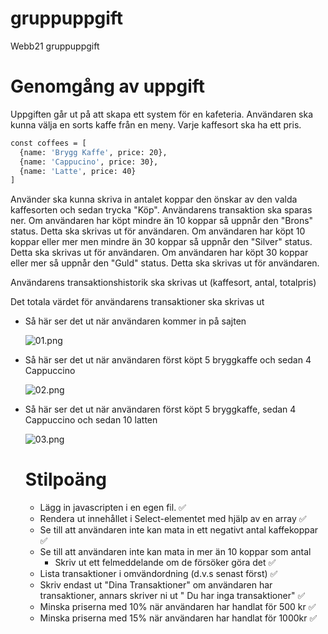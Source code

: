 # gruppuppgift


Webb21 gruppuppgift

# Genomgång av uppgift

Uppgiften går ut på att skapa ett system för en kafeteria.
Användaren ska kunna välja en sorts kaffe från en meny. Varje kaffesort ska ha ett pris.

```bash
const coffees = [
  {name: 'Brygg Kaffe', price: 20},
  {name: 'Cappucino', price: 30},
  {name: 'Latte', price: 40}
]
```

Använder ska kunna skriva in antalet koppar den önskar av den valda kaffesorten och sedan trycka "Köp".
Användarens transaktion ska sparas ner.
Om användaren har köpt mindre än 10 koppar så uppnår den "Brons" status. Detta ska skrivas ut för användaren.
Om användaren har köpt 10 koppar eller mer men mindre än 30 koppar så uppnår den "Silver" status. Detta ska skrivas ut för användaren.
Om användaren har köpt 30 koppar eller mer så uppnår den "Guld" status. Detta ska skrivas ut för användaren.

Användarens transaktionshistorik ska skrivas ut (kaffesort, antal, totalpris)

Det totala värdet för användarens transaktioner ska skrivas ut

- Så här ser det ut när användaren kommer in på sajten

  ![01.png](images/Screenshot%2021-09-26%at%21.06.11.png)

- Så här ser det ut när användaren först köpt 5 bryggkaffe och sedan 4 Cappuccino

  ![02.png](images/Screenshot%2021-09-26%at%21.07.01.png)

- Så här ser det ut när användaren först köpt 5 bryggkaffe, sedan 4 Cappuccino och sedan 10 latten

  ![03.png](Screenshot%2021-09-26%at%21.07.38.png)
  
  # Stilpoäng
  - Lägg in javascripten i en egen fil. ✅
  - Rendera ut innehållet i Select-elementet med hjälp av en array ✅
  - Se till att användaren inte kan mata in ett negativt antal kaffekoppar ✅
  - Se till att användaren inte kan mata in mer än 10 koppar som antal
    - Skriv ut ett felmeddelande om de försöker göra det ✅
  - Lista transaktioner i omvändordning (d.v.s senast först) ✅
  - Skriv endast ut "Dina Transaktioner" om användaren har transaktioner, annars skriver ni ut " Du har inga transaktioner" ✅
  - Minska priserna med 10% när användaren har handlat för 500 kr ✅
  - Minska priserna med 15% när användaren har handlat för 1000kr ✅

  
